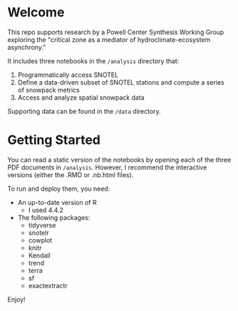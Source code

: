 # Welcome

This repo supports research by a Powell Center Synthesis Working Group exploring the "critical zone as a mediator of hydroclimate-ecosystem asynchrony."

It includes three notebooks in the `/analysis` directory that:

1. Programmatically access SNOTEL
2. Define a data-driven subset of SNOTEL stations and compute a series of snowpack metrics
3. Access and analyze spatial snowpack data

Supporting data can be found in the `/data` directory.

# Getting Started

You can read a static version of the notebooks by opening each of the three PDF documents in `/analysis`. However, I recommend the interactive versions (either the .RMD or .nb.html files).

To run and deploy them, you need:

- An up-to-date version of R
  - I used 4.4.2
- The following packages:
  - tidyverse
  - snotelr
  - cowplot
  - knitr
  - Kendall
  - trend
  - terra
  - sf
  - exactextractr
  
Enjoy!